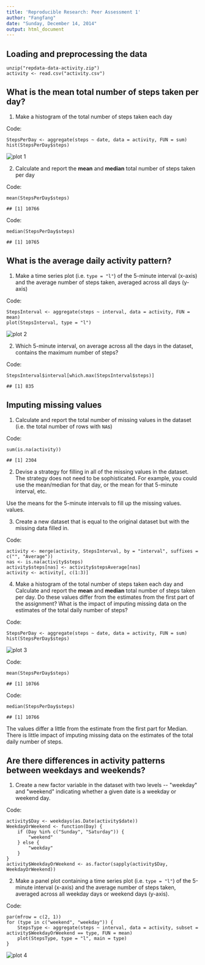 ```yaml
---
title: 'Reproducible Research: Peer Assessment 1'
author: "Fangfang"
date: "Sunday, December 14, 2014"
output: html_document
---
```

## Loading and preprocessing the data

```{r}
unzip("repdata-data-activity.zip")
activity <- read.csv("activity.csv")
```

## What is the mean total number of steps taken per day?

1. Make a histogram of the total number of steps taken each day

Code:
```{r}
StepsPerDay <- aggregate(steps ~ date, data = activity, FUN = sum)
hist(StepsPerDay$steps)
```

![plot 1](Figures/hist1.png)

2. Calculate and report the **mean** and **median** total number of steps taken per day

Code:
```{r}
mean(StepsPerDay$steps)
```

```
## [1] 10766
```

Code:
```{r}
median(StepsPerDay$steps)
```

```
## [1] 10765
```

## What is the average daily activity pattern?

1. Make a time series plot (i.e. `type = "l"`) of the 5-minute interval (x-axis) and the average number of steps taken, averaged across all days (y-axis)

Code:
```{r}
StepsInterval <- aggregate(steps ~ interval, data = activity, FUN = mean)
plot(StepsInterval, type = "l")
```


![plot 2](Figures/timeseries1.png) 

2. Which 5-minute interval, on average across all the days in the dataset, contains the maximum number of steps?

Code:
```{r}
StepsInterval$interval[which.max(StepsInterval$steps)]
```

```
## [1] 835
```

## Imputing missing values

1. Calculate and report the total number of missing values in the dataset (i.e. the total number of rows with `NA`s)

Code:
```{r}
sum(is.na(activity))
```

```
## [1] 2304
```

2. Devise a strategy for filling in all of the missing values in the dataset. The strategy does not need to be sophisticated. For example, you could use the mean/median for that day, or the mean for that 5-minute interval, etc.

Use the means for the 5-minute intervals to fill up the missing values.
values.

3. Create a new dataset that is equal to the original dataset but with the missing data filled in.

Code:
```{r}
activity <- merge(activity, StepsInterval, by = "interval", suffixes = c("", "Average"))
nas <- is.na(activity$steps)
activity$steps[nas] <- activity$stepsAverage[nas]
activity <- activity[, c(1:3)]
```

4. Make a histogram of the total number of steps taken each day and Calculate and report the **mean** and **median** total number of steps taken per day. Do these values differ from the estimates from the first part of the assignment? What is the impact of imputing missing data on the estimates of the total daily number of steps?

Code:
```{r}
StepsPerDay <- aggregate(steps ~ date, data = activity, FUN = sum)
hist(StepsPerDay$steps)
```

![plot 3](Figures/hist2.png)

Code:
```{r}
mean(StepsPerDay$steps)
```

```
## [1] 10766
```

Code:
```{r}
median(StepsPerDay$steps)
```

```
## [1] 10766
```

The values differ a little from the estimate from the first part for Median. There is little impact of imputing missing data on the estimates of the total daily number of steps. 

## Are there differences in activity patterns between weekdays and weekends?

1. Create a new factor variable in the dataset with two levels --
   "weekday" and "weekend" indicating whether a given date is a
   weekday or weekend day.

Code:
```{r}
activity$Day <- weekdays(as.Date(activity$date))
WeekdayOrWeekend <- function(Day) {
    if (Day %in% c("Sunday", "Saturday")) {
        "weekend"
    } else {
        "weekday"
    }
}
activity$WeekdayOrWeekend <- as.factor(sapply(activity$Day, WeekdayOrWeekend))
```


2. Make a panel plot containing a time series plot (i.e. `type = "l"`) of the 5-minute interval (x-axis) and the average number of steps taken, averaged across all weekday days or weekend days (y-axis).

Code:
```{r}
par(mfrow = c(2, 1))
for (type in c("weekend", "weekday")) {
    StepsType <- aggregate(steps ~ interval, data = activity, subset = activity$WeekdayOrWeekend == type, FUN = mean)
    plot(StepsType, type = "l", main = type)
}
```

![plot 4](Figures/panel1.png)
